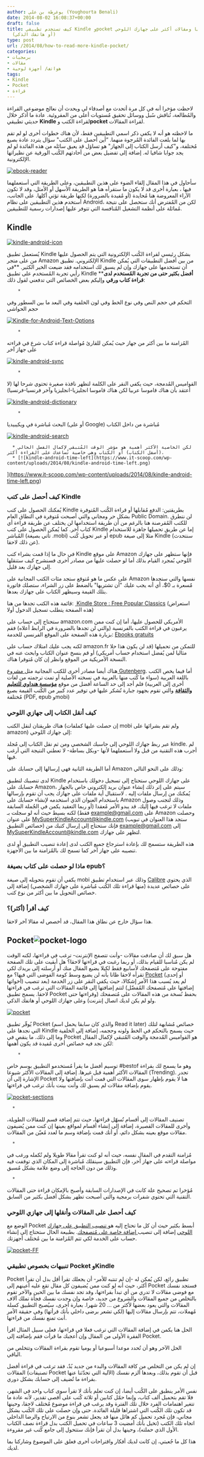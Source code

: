 ```yaml
---
author: يوغرطة بن علي (Youghourta Benali)
date: 2014-08-02 16:08:37+00:00
draft: false
title: كيف تستخدم تطبيقي Kindle وpocket لتقرأ كُتبا ومقالات أكثر على جهازك اللوحي
  (أو هاتفك الذكي)
type: post
url: /2014/08/how-to-read-more-kindle-pocket/
categories:
- برمجيات
- مقالات
- هواتف/ أجهزة لوحية
tags:
- Kindle
- Pocket
- قراءة
---
```


لاحظت مؤخرا أنه في كل مرة أتحدث مع أصدقاء لي ويحدث أن نعالج موضوعي القراءة والمُطالعة، نُناقش سُبل ووسائل تحقيق مُستويات أعلى من المقروئية. عادة ما أذكر خلال حديثي تطبيقي **Kindle** لقراءة الكتب و**pocket** لقراءة المقالات.




ما لاحظته هو أنه لا يكفي ذكر اسمي التطبيقين فقط، لأن هناك خطوات أخرى لو لم تقم بها لما بلغت الفائدة المُرجوة منهما. “أين أحصل على الكتب" سؤال يتردد عادة بصيغ مُختلفة، و"كيف أرسل الكتاب إلى الجهاز" هو تساؤل قد يعيق سائله من هذه الفائدة لو لم يجد جوابا شافيا له. إضافة إلى تفضيل بعض من أحادثهم الكُتب الورقية عن نظيراتها الإلكترونية.




[![ebook-reader](ebook-reader-1024x641.jpg)
](https://www.it-scoop.com/wp-content/uploads/2014/08/ebook-reader.jpg)




سأحاول في هذا المقال إلقاء الضوء على هذين التطبيقين، وعلى الطريقة التي أستعملهما فيها ، بعبارة أخرى قد لا يكون ما ستقرأه هنا هو الطريقة الأسهل أو الأمثل، وقد لا تكون الآراء المعروضة هنا مُحايدة (أو مُفيدة بالضرورة) لكنها طريقة تؤتي أكلها. على الجانب، أستخدم هذين التطبيقين على نظام Android، لكن من المُفترض أنك ستحصل على نتيجة مُماثلة على أنظمة التشغيل المُنافسة التي تتوفر عليها إصدارات رسمية للتطبيقين.





## Kindle




[![kindle-android-icon](kindle-android-icon.png)
](kindle-android-icon.png)




يُستعمل تطبيق Kindle بشكل رئيسي لقراءة الكُتب الإلكترونية التي يتم الحصول عليها من على متجر Amazon الإلكتروني. تطبيق Kindle من بين أفضل التطبيقات التي يُمكن أن تستخدمها على جهازك وإن لم يسبق لك استخدامه فقد ضيعت الخير الكثير. **في رأيي تجربة المُستخدم على تطبيق Kindle ****أفضل بكثير حتى من تجربة المُستخدم لدى قراءة كتاب ورقي** وإليكم بعض الخصائص التي تدفعني لقول ذلك:







 	    * 


التحكم في حجم النص وفي نوع الخط وفي لون الخلفية وفي البعد ما بين السطور وفي حجم الحواشي




[![Kindle-for-Android-Text-Options](Kindle-for-Android-Text-Options.png)
](Kindle-for-Android-Text-Options.png)



 	    * 


المُزامنة ما بين أكثر من جهاز حيث يُمكن للقارئ مُواصلة قراءة كتاب شرع في قراءته على جهاز آخر




[![kindle-android-sync](kindle-android-sync.png)
](kindle-android-sync.png)



 	    * 


القواميس المُدمجة، حيث يكفي النقر على الكلمة لتظهر نافذة صغيرة تحتوي شرحا لها (لا أعتقد بأن هناك قاموسا عربيا لكن هناك قاموسا انجليزيا-انجليزيا وآخر فرنسيا-فرنسيا)




[![kindle-android-dictionary](kindle-android-dictionary.png)
](kindle-android-dictionary.png)



 	    * 


البحث مُباشرة في ويكيبيديا (أو على Google) مُباشرة من داخل الكتاب





[![kindle-android-search](kindle-android-search.png)
](kindle-android-search.png)



 	  * لكن الخاصية الأكثر أهمية هو مؤشر الوقت المُتبقي لإكمال الفصل الحالي (أسفل الكتاب) أو الكتاب وهي خاصية تُساعدك على القراءة أكثر.
 	  * [![kindle-android-time-left](https://www.it-scoop.com/wp-content/uploads/2014/08/kindle-android-time-left.png)
](https://www.it-scoop.com/wp-content/uploads/2014/08/kindle-android-time-left.png)



### كيف أحصل على كتب Kindle




يُمكنك الحصول على كتب Kindle بطريقتين: الدفع مُقابلها أو قراءة الكُتب المُتوفرة بشكل حر ومجاني والتي أصبحت مُتوفرة في النطاق العام Public Domain. لن نتطرق للكتب المُقرصنة هنا بالرغم من أن طريقة استخدامها لن يختلف عن طريقة قراءة أي كتاب آخر. كما يُمكن الحصول على كتب Kindle إما عن طريق تحميلها جاهزة للاستخدام المُباشر (تأتي بصيغة .mobi) أو عبر تحويل كُتب epub مثلا إلى صيغة Kindle (سنتحدث عن ذلك لاحقا).




في حال ما إذا قمت بشراء كتب Kindle على موقع Amazon فإنها ستظهر على جهازك اللوحي بُمجرد القيام بذلك أما لو حصلت عليها من مصادر أخرى فسنشرح كيف ستنقلها إلى جهازك بعد قليل.




على عكس ما هو مُتوقع ستجد مئات الكتب المجانية على Amazon نفسها والتي ستجدها مٌسعرة بـ 0$، أي أنه يجب عليك "أن تشتريها" بالضغط على زر الشراء، ستصلك فاتورة بتلك القيمة وسيظهر الكتاب على جهازك بعدها.




قائمة هذه الكتب تجدها من هنا: [ Kindle Store : Free Popular Classics](http://www.amazon.com/s/?node=2245146011) (استعراض هذه الصفحة يتطلب تسجيل الدخول أولا)




ستحتاج إلى حساب على amazon.com الأمريكي للحصول عليها، أما إن كنت ممن يرغبون في قراءة الكتب بالفرنسية (والتي لن تجدها بالضرورة في الرابط أعلاه) فقم بزيارة هذه الصفحة على الموقع الفرنسي للخدمة: [Ebooks gratuits](http://www.amazon.fr/b?ie=UTF8&node=927173031)




لكنه يجب عليك امتلاك حساب على amazon.fr للتمكن من تحميلها (قد لن يكون هذا حلا مثاليا لمن يُفضل استخدام حساب أمريكي) أو قم بنسخ عنوان الكتاب وابحث عنه في النسخة الأمريكية من الموقع وانظر إن كان مُتوفرا هناك.




هناك أيضا مصادر أخرى للكتب المجانية مثل[ مشروع ](http://www.gutenberg.org/wiki/Main_Page)[Gutenberg](http://www.gutenberg.org/wiki/Main_Page). أما فيما يخص الكتب باللغة العربية (سواء ما كُتب منها بالعربية في نسخته الأصلية أو تمت ترجمته من لغات أخرى إلى العربية) فلم أجد إلى حد الساعة أفضل من موقع **[مؤسسة هنداوي للتعليم والثقافة](http://www.hindawi.org/)** والتي تقوم بجهود جبارة تُشكر عليها في توفير عدد كبير من الكُتب القيمة بصيغ مُختلفة (PDF, epub وmobi)





### كيف أنقل الكتاب إلى جهازي اللوحي




هناك طريقتان لنقل الكتب (إن حصلت عليها كملفات mobi ولم تقم بشرائها على amazon) إلى جهازك اللوحي:




عبر ربط جهازك اللوحي إلى حاسبك الشخصي ومن ثم نقل الكتاب إلى مُجلد kindle. لم أجرب هذه التقنية من قبل ولا أستعملهما لأنها -وبكل بساطة- لا تعطني النتيجة التي أرغب فيها.




أما الطريقة الثانية فهي إرسالها إلى حسابك على Amazon وذلك على النحو التالي:




لدى تنصيبك لتطبيق Kindle على جهازك اللوحي ستحتاج إلى تسجيل دخولك باستخدام حسابك على Amazon، سيتم على إثر ذلك إنشاء عنوان بريد إلكتروني خاص بالجهاز يُمكنك من إرسال ملفات إليه . لاستقبال أية ملفات على جهازك يجب أن تقوم بإرسالها باستخدام العنوان الذي استخدمه لإنشاء حسابك على Amazon وذلك لتجنب وصول ملفات لا ترغب فيها إليك. قد يبدو الأمر مُعقدا (أو ربما التعقيد يكمن في الجُملة السابقة فقط) لكنه بسيط حيث أنه لو سجلت بـ [example@gmail.com](mailto:example@gmail.com) على Amazon وحصلت على عنوان [MySuperKindleAccount@kindle.com](mailto:MySuperKindleAccount@kindle.com) (ستجد هذا العنوان في تبويب خصائص التطبيق) فإنك ستحتاج إلى إرسال كتبك من [example@gmail.com](mailto:example@gmail.com) إلى [MySuperKindleAccount@kindle.com](mailto:MySuperKindleAccount@kindle.com) لتظهر على جهازك.




هذه الطريقة ستسمح لك بإعادة استرجاع جميع الكتب لدى إعادة تنصيب التطبيق أو لدى تنصيبه على جهاز آخر كما تسمح لك بالمُزامنة ما بين الأجهزة.





### ماذا لو حصلت على كتاب بصيغة epub؟




يكفي أن تقوم بتحويله إلى صيغة mobi وذلك عبر استخدام تطبيق [Calibre](http://calibre-ebook.com/) الذي يحتوي على خصائص عديدة (منها قراءة تلك الكُتب مُباشرة على جهازك الشخصي) إضافة إلى خصائص التحويل ما بين أكثر من نوع كتب.





### كيف أقرأ (أكثر)؟




هذا سؤال خارج عن نطاق هذا المقال، قد أخصص له مقالا آخر لاحقا.





## Pocket![pocket-logo](pocket-logo.png)





هل سبق لك أن صادفت مقالات -وأنت تتصفح الإنترنت- ترغب في قراءتها، لكنه الوقت لم يكن مُناسبا للقيام بذلك، أو ربما رغبت في قراءتها لاحقا؟ هل أبقيت على تلك الصفحة مفتوحة على مُتصفحك لأسابيع فقط لكيلا يضيع المقال منك أو أرسلته إلى بريدك لكي تقرأه لاحقا ظانا بأنه لن يضيع وسط كومة الفوضى التي فيها؟ مع [Pocket](https://getpocket.com/) (أو إحدى أخواتها) لم يعد يُسبب هذا الأمر إشكالا، حيث يكفي النقر على زر الخدمة (بعد تنصيب إضافتها على مُتصفحك المُفضّل) لتتم إضافتها إلى قائمة المقالات التي ترغب في قراءتها لاحقا. يسمح تطبيق Pocket بحفظ نُسخة من هذه المقالات على مُتصفحك (وقراءتها حتى ولو لم يكن لديك اتصال إنترنت) وعلى جهازك اللوحي أو هاتفك الذكي.




[![pocket](pocket.png)
](pocket.png)




يُوفّر تطبيق Pocket (والذي كان سابقا يحمل اسم Read it later) خصائص مُشابهة لتلك التي نجدها على Kindle حيث يسمح بالتحكم في الخط ولونه وحجمه، إضافة إلى الخلفية وما إلى ذلك. ما ينقص في Pocket هو القواميس المُدمجة والوقت المُتبقي لإكمال المقال لكن نجد فيه خصائص أخرى مُفيدة قد يكون أهمها:







 	    * 


توسيم أفضل ما يقرأ مُستخدمو التطبيق بوسم خاص #bestof وهو ما يسمح لك بقراءة المقالات الأكثر أهمية قبل غيرها. إضافة إلى المقالات الأكثر شيوعا (Trending). تجدر الإشارة إلى أن Pocket هنا لا يقوم بإظهار سوى المقالات التي قمت أنت بإضافتها ولا يقوم بإضافة مقالات لم يسبق لك وأنت بينت بأنك ترغب في قراءتها.





[![pocket-sections](pocket-sections.png)
](pocket-sections.png)



 	  * 


تصنيف المقالات إلى أقسام تُسهّل قراءتها، حيث تتم إضافة قسم للمقالات الطويلة، وأخرى للمقالات القصيرة، إضافة إلى إنشاء أقسام لمواقع بعينها إن كنت ممن يُضيفون مقالات موقع بعينه بشكل دائم، أو أنك قمت بإضافة وسم ما لعدد مُعيّن من المقالات.



 	  * 


مُزامنة التقدم في المقال نفسه، حيث أنه لو كنت تقرأ مقالا طويلا ولم تُكمله ورغب في مواصلة قراءته على جهاز آخر، فإن التطبيق سينقلك مُباشرة إلى المكان الذي توقفت فيه وذلك من دون الحاجة إلى وضع علامة بشكل مُسبق.



 	  * 


مُؤخرا تم تصحيح علة كانت في الإصدارات السابقة وأصبح بالإمكان قراءة حتى المقالات التقنية التي تحتوي شفرات برمجية والتي أصبحت تظهر بشكل أفضل بكثير من السابق.






### كيف أحصل على المقالات وأنقلها إلى جهازي اللوحي




الوضع مع Pocket أبسط بكثير حيث أن كل ما تحتاج إليه هو[ تنصيب التطبيق على جهازك اللوحي](https://play.google.com/store/apps/details?id=com.ideashower.readitlater.pro&hl=en) إضافة إلى تنصيب[ إضافة خاصة على مُتصفحك](https://getpocket.com/welcome). بطبيعة الحال ستحتاج إلى إنشاء حساب على الخدمة لكي تتم المُزامنة ما بين مُختلف أجهزتك.




[![pocket-FF](pocket-FF.png)
](pocket-FF.png)





### تنبيهات بخصوص تطبيقي Pocket وKindle




Pocket تطبيق رائع، لكن يُمكن له -إن لم تنتبه للأمر- أن يجعلك تقرأ أقل بدل أن تقرأ أكثر، حيث أنه لو كنت ممن يُضيفون كل مقال تقع عليه أعينهم إلى Pocket فستجد نفسك مع فوضى مقالات لا تدري من أي تبدأ بقراءتها، وقد تجد نفسك ما بين الحين والآخر تقوم بالتخلص من جميع المقالات والشروع من جديد، خاصة وإن وجدت نفسك فجأة تملك آلاف المقالات والتي يعود بعضها لأكثر من … 20 شهرا. بعبارة أخرى، سيُصبح التطبيق كسلة مُهملات، تتم بإرسال مقالات إليها (لكي تشعر برضى داخلي بأنك قرأتها) وفي حقيقة الأمر أنت تمنع نفسك من قراءتها.




الحل هنا يكمن في إضافة المقالات التي ترغب فعلا في قراءتها، فعلى سبيل المثال اقرأ الفقرة الأولى من المقال وإن أعجبك ما قرأت فقم بإضافته إلى Pocket.




الحل الآخر وهو أن تُحدد موعدا أسبوعيا أو يوميا تقوم بقراءة المقالات وتتخلص من الباقي.




إن لم يكن من التخلص من كافة المقالات والبدء من جديد بُدٌ، فقد ترغب في قراءة أفضل المقالات (تصنيفات Pocket الآلية التي تحدّثنا عنها) قبل أن تقوم بذلك، وبعدها ألزم نفسك بقراءة ما تُضيف إلى حسابك بشكل دوري.




نفس الأمر ينطبق على الكُتب أيضا، إن كنت تعلم بأنك لا تقرأ سوى كتاب واحد في الشهر، فلا تقم بتحميل ألف كتاب، وإنما حمّل كتابين أو ثلاثة كُتب على أقصى تقدير، لأنه عادة ما تتغير اهتمامات الفرد خلال تلك الفترة وقد يرغب في قراءة موضوع مُختلف لاحقا، وحينها قد تكون تلك الكُتب التي اشتراها قليلة الفائدة. حتى وإن حصلت على تلك الكُتب بشكل مجاني، فإن مُجرد تحميل كم هائل منها قد يجعل تشعر بنوع من الارتياح والرضا الداخلي اتجاه تلك الكتب (تخيل بأنك أمضيت 3 ساعات في تحميل الكتب بدل قراءة نصف الكتاب الأول الذي حملته)، وحينها بدل أن تقرأ فإنك ستتحول إلى جامع كُتب غير مقروءة.




هذا كل ما جُعبتي، إن كانت لديك أفكار واقتراحات أخرى فعلق على الموضوع وشاركنا بما لديك.
